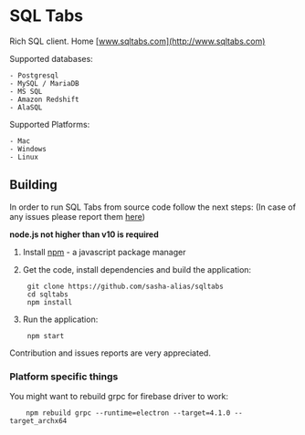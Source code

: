 # SQL Tabs

Rich SQL client. Home [www.sqltabs.com](http://www.sqltabs.com)

Supported databases:

    - Postgresql
    - MySQL / MariaDB
    - MS SQL
    - Amazon Redshift
    - AlaSQL

Supported Platforms:

    - Mac
    - Windows
    - Linux

## Building


In order to run SQL Tabs from source code follow the next steps:
(In case of any issues please report them [here](https://github.com/sasha-alias/sqltabs/issues/39))

__node.js not higher than v10 is required__

1. Install [npm](https://www.npmjs.com) - a javascript package manager

2. Get the code, install dependencies and build the application:

        git clone https://github.com/sasha-alias/sqltabs
        cd sqltabs
        npm install


3. Run the application:

        npm start


Contribution and issues reports are very appreciated.


### Platform specific things

You might want to rebuild grpc for firebase driver to work:

        npm rebuild grpc --runtime=electron --target=4.1.0 --target_archx64


